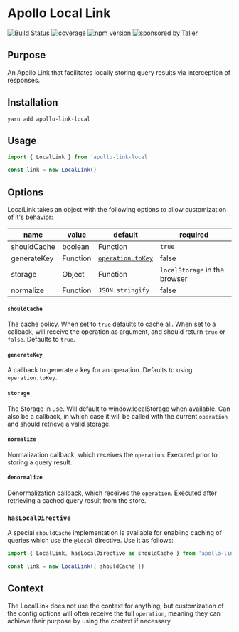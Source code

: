 # Apollo Local Link

[![Build Status](https://travis-ci.org/TallerWebSolutions/apollo-link-local.svg?branch=master)](https://travis-ci.org/TallerWebSolutions/apollo-link-local)
[![coverage](https://img.shields.io/codecov/c/github/TallerWebSolutions/apollo-link-local.svg?style=flat-square)](https://codecov.io/github/TallerWebSolutions/apollo-link-local)
[![npm version](https://img.shields.io/npm/v/apollo-link-local.svg?style=flat-square)](https://www.npmjs.com/package/apollo-link-local)
[![sponsored by Taller](https://raw.githubusercontent.com/TallerWebSolutions/tallerwebsolutions.github.io/master/sponsored-by-taller.png)](https://taller.net.br/en/)

## Purpose

An Apollo Link that facilitates locally storing query results via interception of responses.

## Installation

`yarn add apollo-link-local`

## Usage

```js
import { LocalLink } from 'apollo-link-local'

const link = new LocalLink()
```

## Options

LocalLink takes an object with the following options to allow customization of it's behavior:

| name        | value    | default                                                                    | required                      |
| ----------- | -------- | -------------------------------------------------------------------------- | ----------------------------- |
| shouldCache | boolean  | Function                                                                   | `true`                        | false |
| generateKey | Function | [`operation.toKey`](https://www.apollographql.com/docs/link/overview.html) | false                         |
| storage     | Object   | Function                                                                   | `localStorage` in the browser | false |
| normalize   | Function | `JSON.stringify`                                                           | false                         |

#### `shouldCache`

The cache policy. When set to `true` defaults to cache all. When set to a callback, will receive the operation as argument, and should return `true` or `false`. Defaults to `true`.

#### `generateKey`

A callback to generate a key for an operation. Defaults to using `operation.toKey`.

#### `storage`

The Storage in use. Will default to window.localStorage when available. Can also be a callback, in which case it will be called with the current `operation` and should retrieve a valid storage.

#### `normalize`

Normalization callback, which receives the `operation`. Executed prior to storing a query result.

#### `denormalize`

Denormalization callback, which receives the `operation`. Executed after retrieving a cached query result from the store.

### `hasLocalDirective`

A special `shouldCache` implementation is available for enabling caching of queries which use the `@local` directive. Use it as follows:

```js
import { LocalLink, hasLocalDirective as shouldCache } from 'apollo-link-local'

const link = new LocalLink({ shouldCache })
```

## Context

The LocalLink does not use the context for anything, but customization of the config options will often receive the full `operation`, meaning they can achieve their purpose by using the context if necessary.
